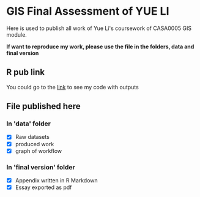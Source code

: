 # GIS Final Assessment of YUE LI

Here is used to publish all work of Yue Li's coursework of CASA0005 GIS module.

**If want to reproduce my work, please use the file in the folders, data and final version**

## R pub link
You could go to the [link](https://rpubs.com/amberyli/GISappendix) to see my code with outputs

## File published here

### In 'data' folder
- [x] Raw datasets
- [x] produced work
- [x] graph of workflow

### In 'final version' folder

- [x] Appendix written in R Markdown
- [x] Essay exported as pdf
